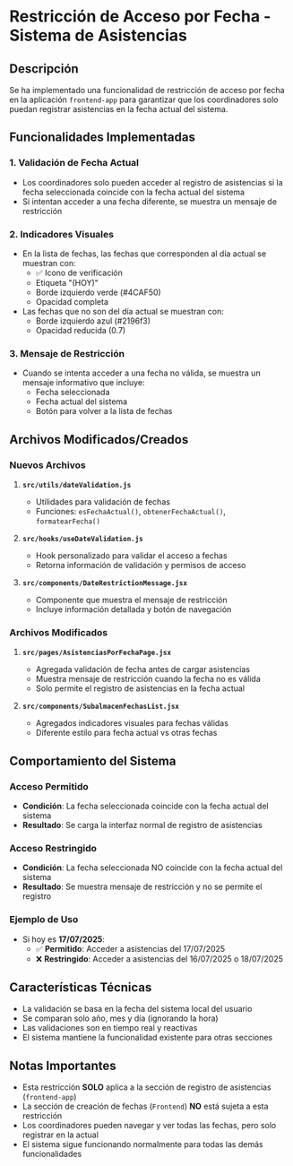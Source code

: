 # Restricción de Acceso por Fecha - Sistema de Asistencias

## Descripción

Se ha implementado una funcionalidad de restricción de acceso por fecha en la aplicación `frontend-app` para garantizar que los coordinadores solo puedan registrar asistencias en la fecha actual del sistema.

## Funcionalidades Implementadas

### 1. Validación de Fecha Actual
- Los coordinadores solo pueden acceder al registro de asistencias si la fecha seleccionada coincide con la fecha actual del sistema
- Si intentan acceder a una fecha diferente, se muestra un mensaje de restricción

### 2. Indicadores Visuales
- En la lista de fechas, las fechas que corresponden al día actual se muestran con:
  - ✅ Icono de verificación
  - Etiqueta "(HOY)"
  - Borde izquierdo verde (#4CAF50)
  - Opacidad completa
- Las fechas que no son del día actual se muestran con:
  - Borde izquierdo azul (#2196f3)
  - Opacidad reducida (0.7)

### 3. Mensaje de Restricción
- Cuando se intenta acceder a una fecha no válida, se muestra un mensaje informativo que incluye:
  - Fecha seleccionada
  - Fecha actual del sistema
  - Botón para volver a la lista de fechas

## Archivos Modificados/Creados

### Nuevos Archivos

1. **`src/utils/dateValidation.js`**
   - Utilidades para validación de fechas
   - Funciones: `esFechaActual()`, `obtenerFechaActual()`, `formatearFecha()`

2. **`src/hooks/useDateValidation.js`**
   - Hook personalizado para validar el acceso a fechas
   - Retorna información de validación y permisos de acceso

3. **`src/components/DateRestrictionMessage.jsx`**
   - Componente que muestra el mensaje de restricción
   - Incluye información detallada y botón de navegación

### Archivos Modificados

1. **`src/pages/AsistenciasPorFechaPage.jsx`**
   - Agregada validación de fecha antes de cargar asistencias
   - Muestra mensaje de restricción cuando la fecha no es válida
   - Solo permite el registro de asistencias en la fecha actual

2. **`src/components/SubalmacenFechasList.jsx`**
   - Agregados indicadores visuales para fechas válidas
   - Diferente estilo para fecha actual vs otras fechas

## Comportamiento del Sistema

### Acceso Permitido
- **Condición**: La fecha seleccionada coincide con la fecha actual del sistema
- **Resultado**: Se carga la interfaz normal de registro de asistencias

### Acceso Restringido
- **Condición**: La fecha seleccionada NO coincide con la fecha actual del sistema
- **Resultado**: Se muestra mensaje de restricción y no se permite el registro

### Ejemplo de Uso
- Si hoy es **17/07/2025**:
  - ✅ **Permitido**: Acceder a asistencias del 17/07/2025
  - ❌ **Restringido**: Acceder a asistencias del 16/07/2025 o 18/07/2025

## Características Técnicas

- La validación se basa en la fecha del sistema local del usuario
- Se comparan solo año, mes y día (ignorando la hora)
- Las validaciones son en tiempo real y reactivas
- El sistema mantiene la funcionalidad existente para otras secciones

## Notas Importantes

- Esta restricción **SOLO** aplica a la sección de registro de asistencias (`frontend-app`)
- La sección de creación de fechas (`Frontend`) **NO** está sujeta a esta restricción
- Los coordinadores pueden navegar y ver todas las fechas, pero solo registrar en la actual
- El sistema sigue funcionando normalmente para todas las demás funcionalidades
